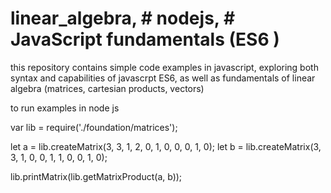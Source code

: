 # linear_algebra, # nodejs, # JavaScript fundamentals (ES6 )
this repository contains simple code examples in javascript, exploring both syntax and capabilities of javascrpt ES6, as well as fundamentals of linear algebra (matrices, cartesian products, vectors)


 to run examples in node js 

 var lib = require('./foundation/matrices');

 let a = lib.createMatrix(3, 3, 1, 2, 0, 1, 0, 0, 0, 1, 0);
 let b = lib.createMatrix(3, 3, 1, 0, 0, 1, 1, 0, 0, 1, 0);

 lib.printMatrix(lib.getMatrixProduct(a, b));
